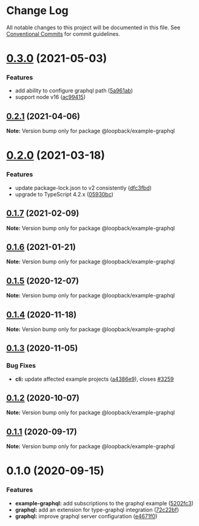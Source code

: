 # Change Log

All notable changes to this project will be documented in this file.
See [Conventional Commits](https://conventionalcommits.org) for commit guidelines.

# [0.3.0](https://github.com/strongloop/loopback-next/compare/@loopback/example-graphql@0.2.1...@loopback/example-graphql@0.3.0) (2021-05-03)


### Features

* add ability to configure graphql path ([5a961ab](https://github.com/strongloop/loopback-next/commit/5a961ab6bf33f5abd861db46716756278bbca552))
* support node v16 ([ac99415](https://github.com/strongloop/loopback-next/commit/ac994154543bde22b4482ba98813351656db1b55))





## [0.2.1](https://github.com/strongloop/loopback-next/compare/@loopback/example-graphql@0.2.0...@loopback/example-graphql@0.2.1) (2021-04-06)

**Note:** Version bump only for package @loopback/example-graphql





# [0.2.0](https://github.com/strongloop/loopback-next/compare/@loopback/example-graphql@0.1.7...@loopback/example-graphql@0.2.0) (2021-03-18)


### Features

* update package-lock.json to v2 consistently ([dfc3fbd](https://github.com/strongloop/loopback-next/commit/dfc3fbdae0c9ca9f34c64154a471bef22d5ac6b7))
* upgrade to TypeScript 4.2.x ([05930bc](https://github.com/strongloop/loopback-next/commit/05930bc0cece3909dd66f75ad91eeaa2d365a480))





## [0.1.7](https://github.com/strongloop/loopback-next/compare/@loopback/example-graphql@0.1.6...@loopback/example-graphql@0.1.7) (2021-02-09)

**Note:** Version bump only for package @loopback/example-graphql





## [0.1.6](https://github.com/strongloop/loopback-next/compare/@loopback/example-graphql@0.1.5...@loopback/example-graphql@0.1.6) (2021-01-21)

**Note:** Version bump only for package @loopback/example-graphql





## [0.1.5](https://github.com/strongloop/loopback-next/compare/@loopback/example-graphql@0.1.4...@loopback/example-graphql@0.1.5) (2020-12-07)

**Note:** Version bump only for package @loopback/example-graphql





## [0.1.4](https://github.com/strongloop/loopback-next/compare/@loopback/example-graphql@0.1.3...@loopback/example-graphql@0.1.4) (2020-11-18)

**Note:** Version bump only for package @loopback/example-graphql





## [0.1.3](https://github.com/strongloop/loopback-next/compare/@loopback/example-graphql@0.1.2...@loopback/example-graphql@0.1.3) (2020-11-05)


### Bug Fixes

* **cli:** update affected example projects ([a4386e9](https://github.com/strongloop/loopback-next/commit/a4386e921713739417de5d4795950209d2f14e22)), closes [#3259](https://github.com/strongloop/loopback-next/issues/3259)





## [0.1.2](https://github.com/strongloop/loopback-next/compare/@loopback/example-graphql@0.1.1...@loopback/example-graphql@0.1.2) (2020-10-07)

**Note:** Version bump only for package @loopback/example-graphql





## [0.1.1](https://github.com/strongloop/loopback-next/compare/@loopback/example-graphql@0.1.0...@loopback/example-graphql@0.1.1) (2020-09-17)

**Note:** Version bump only for package @loopback/example-graphql





# 0.1.0 (2020-09-15)


### Features

* **example-graphql:** add subscriptions to the graphql example ([5202fc3](https://github.com/strongloop/loopback-next/commit/5202fc3819d485cbc0eb1367d4e25e27c972cabc))
* **graphql:** add an extension for type-graphql integration ([72c22bf](https://github.com/strongloop/loopback-next/commit/72c22bfb0f73e023f1ecf137afba4125764ad662))
* **graphql:** improve graphql server configuration ([e4671f0](https://github.com/strongloop/loopback-next/commit/e4671f0c582dc029f9414a2beca42fedb596f0c9))

